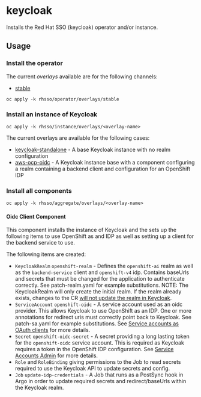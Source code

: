 # keycloak

Installs the Red Hat SSO (keycloak) operator and/or instance.

## Usage

### Install the operator

The current *overlays* available are for the following channels:

* [stable](operator/overlays/stable)

```
oc apply -k rhsso/operator/overlays/stable
```


### Install an instance of Keycloak

```
oc apply -k rhsso/instance/overlays/<overlay-name>
```
The current overlays are available for the following cases:

* [keycloak-standalone](instance/overlays/keycloak-standalone) - A base Keycloak instance with no realm configuration
* [aws-ocp-oidc](instance/overlays/aws-ocp-oidc) - A Keycloak instance base with a component configuring a realm containing a backend client and configuration for an OpenShift IDP

### Install all components

```
oc apply -k rhsso/aggregate/overlays/<overlay-name>
```

#### Oidc Client Component

This component installs the instance of Keycloak and the sets up the following items to use OpenShift as and IDP as well as setting up a client for the backend service to use.

The following items are created:
* `KeycloakRealm` `openshift-realm` - Defines the `openshift-ai` realm as well as the `backend-service` client and `openshift-v4` idp.  Contains baseUrls and secrets that must be changed for the application to authenticate correctly. See patch-realm.yaml for example substitutions. NOTE: The KeycloakRealm will only create the initial realm.  If the realm already exists, changes to the CR [will not update the realm in Keycloak](https://docs.redhat.com/en/documentation/red_hat_single_sign-on/7.6/html/server_installation_and_configuration_guide/operator#realm-cr).  
* `ServiceAccount` `openshift-oidc` - A service account used as an oidc provider.  This allows Keycloak to use OpenShift as an IDP.  One or more annotations for redirect uris must correctly point back to Keycloak. See patch-sa.yaml for example substitutions. See [Service accounts as OAuth clients](https://docs.redhat.com/en/documentation/openshift_container_platform/4.16/html/authentication_and_authorization/using-service-accounts-as-oauth-client#service-accounts-as-oauth-clients_using-service-accounts-as-oauth-client) for more details.  
* `Secret` `openshift-oidc-secret` - A secret providing a long lasting token for the `openshift-oidc` service account.  This is required as Keycloak requires a token in the OpenShift IDP configuration.  See [Service Accounts Admin](https://kubernetes.io/docs/reference/access-authn-authz/service-accounts-admin/#create-token) for more details.
* `Role` and `RoleBinding` giving permissions to the Job to read secrets required to use the Keycloak API to update secrets and config.
* `Job` `update-idp-credentials` - A Job that runs as a PostSync hook in Argo in order to update required secrets and redirect/baseUrls within the Keycloak realm. 